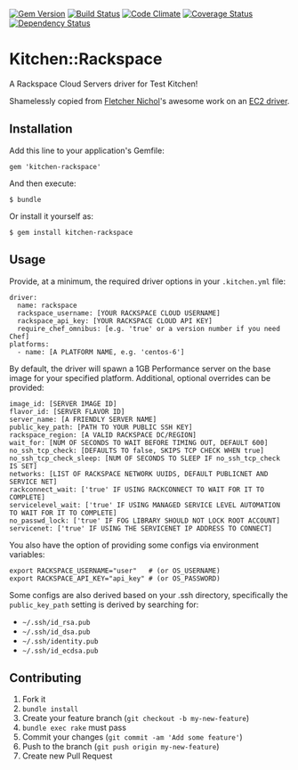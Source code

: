 [![Gem Version](https://img.shields.io/gem/v/kitchen-rackspace.svg)][gem]
[![Build Status](https://img.shields.io/travis/test-kitchen/kitchen-rackspace.svg)][travis]
[![Code Climate](https://img.shields.io/codeclimate/github/test-kitchen/kitchen-rackspace.svg)][codeclimate]
[![Coverage Status](https://img.shields.io/coveralls/test-kitchen/kitchen-rackspace.svg)][coveralls]
[![Dependency Status](https://img.shields.io/gemnasium/test-kitchen/kitchen-rackspace.svg)][gemnasium]

[gem]: https://rubygems.org/gems/kitchen-rackspace
[travis]: https://travis-ci.org/test-kitchen/kitchen-rackspace
[codeclimate]: https://codeclimate.com/github/test-kitchen/kitchen-rackspace
[coveralls]: https://coveralls.io/r/test-kitchen/kitchen-rackspace
[gemnasium]: https://gemnasium.com/test-kitchen/kitchen-rackspace

Kitchen::Rackspace
==================

A Rackspace Cloud Servers driver for Test Kitchen!

Shamelessly copied from [Fletcher Nichol](https://github.com/fnichol)'s
awesome work on an [EC2 driver](https://github.com/opscode/kitchen-ec2).

Installation
------------

Add this line to your application's Gemfile:

    gem 'kitchen-rackspace'

And then execute:

    $ bundle

Or install it yourself as:

    $ gem install kitchen-rackspace

Usage
-----

Provide, at a minimum, the required driver options in your `.kitchen.yml` file:

    driver:
      name: rackspace
      rackspace_username: [YOUR RACKSPACE CLOUD USERNAME]
      rackspace_api_key: [YOUR RACKSPACE CLOUD API KEY]
      require_chef_omnibus: [e.g. 'true' or a version number if you need Chef]
    platforms:
      - name: [A PLATFORM NAME, e.g. 'centos-6']

By default, the driver will spawn a 1GB Performance server on the base image
for your specified platform. Additional, optional overrides can be provided:

    image_id: [SERVER IMAGE ID]
    flavor_id: [SERVER FLAVOR ID]
    server_name: [A FRIENDLY SERVER NAME]
    public_key_path: [PATH TO YOUR PUBLIC SSH KEY]
    rackspace_region: [A VALID RACKSPACE DC/REGION]
    wait_for: [NUM OF SECONDS TO WAIT BEFORE TIMING OUT, DEFAULT 600]
    no_ssh_tcp_check: [DEFAULTS TO false, SKIPS TCP CHECK WHEN true]
    no_ssh_tcp_check_sleep: [NUM OF SECONDS TO SLEEP IF no_ssh_tcp_check IS SET]
    networks: [LIST OF RACKSPACE NETWORK UUIDS, DEFAULT PUBLICNET AND SERVICE NET]
    rackconnect_wait: ['true' IF USING RACKCONNECT TO WAIT FOR IT TO COMPLETE]
    servicelevel_wait: ['true' IF USING MANAGED SERVICE LEVEL AUTOMATION TO WAIT FOR IT TO COMPLETE]
    no_passwd_lock: ['true' IF FOG LIBRARY SHOULD NOT LOCK ROOT ACCOUNT]
    servicenet: ['true' IF USING THE SERVICENET IP ADDRESS TO CONNECT]

You also have the option of providing some configs via environment variables:

    export RACKSPACE_USERNAME="user"   # (or OS_USERNAME)
    export RACKSPACE_API_KEY="api_key" # (or OS_PASSWORD)

Some configs are also derived based on your .ssh directory, specifically the
`public_key_path` setting is derived by searching for:
- `~/.ssh/id_rsa.pub`
- `~/.ssh/id_dsa.pub`
- `~/.ssh/identity.pub`
- `~/.ssh/id_ecdsa.pub`

Contributing
------------

1. Fork it
2. `bundle install`
3. Create your feature branch (`git checkout -b my-new-feature`)
4. `bundle exec rake` must pass
5. Commit your changes (`git commit -am 'Add some feature'`)
6. Push to the branch (`git push origin my-new-feature`)
7. Create new Pull Request
